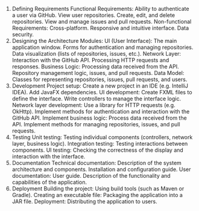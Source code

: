 1. Defining Requirements
Functional Requirements:
Ability to authenticate a user via GitHub.
View user repositories.
Create, edit, and delete repositories.
View and manage issues and pull requests.
Non-functional Requirements:
Cross-platform.
Responsive and intuitive interface.
Data security.
2. Designing the Architecture
Modules:
UI (User Interface):
The main application window.
Forms for authentication and managing repositories.
Data visualization (lists of repositories, issues, etc.).
Network Layer:
Interaction with the GitHub API.
Processing HTTP requests and responses.
Business Logic:
Processing data received from the API.
Repository management logic, issues, and pull requests.
Data Model:
Classes for representing repositories, issues, pull requests, and users.
3. Development
Project setup:
Create a new project in an IDE (e.g. IntelliJ IDEA).
Add JavaFX dependencies.
UI development:
Create FXML files to define the interface.
Write controllers to manage the interface logic.
Network layer development:
Use a library for HTTP requests (e.g. OkHttp).
Implement methods for authentication and interaction with the GitHub API.
Implement business logic:
Process data received from the API.
Implement methods for managing repositories, issues, and pull requests.
4. Testing
Unit testing:
Testing individual components (controllers, network layer, business logic).
Integration testing:
Testing interactions between components.
UI testing:
Checking the correctness of the display and interaction with the interface.
5. Documentation
Technical documentation:
Description of the system architecture and components.
Installation and configuration guide.
User documentation:
User guide.
Description of the functionality and capabilities of the application.
6. Deployment
Building the project:
Using build tools (such as Maven or Gradle).
Creating an executable file:
Packaging the application into a JAR file.
Deployment:
Distributing the application to users.
